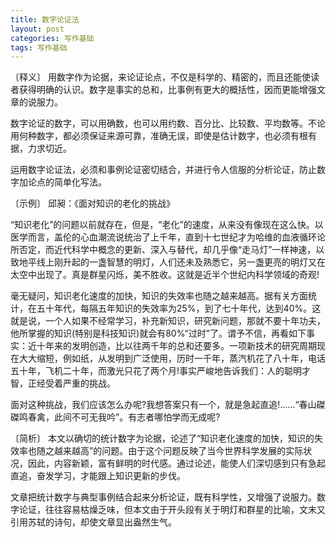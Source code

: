 ```yaml
---
title: 数字论证法
layout: post
categories: 写作基础
tags: 写作基础
---
```


〔释义〕 用数字作为论据，来论证论点，不仅是科学的、精密的，而且还能使读者获得明确的认识。数字是事实的总和，比事例有更大的概括性，因而更能增强文章的说服力。

数字论证的数字，可以用确数，也可以用约数、百分比、比较数、平均数等。不论用何种数字，都必须保证来源可靠，准确无误，即使是估计数字，也必须有根有据，力求切近。

运用数字论证法，必须和事例论证密切结合，并进行令人信服的分析论证，防止数字加论点的简单化写法。

〔示例〕 邱昶：《面对知识的老化的挑战》

“知识老化”的问题以前就存在，但是，“老化”的速度，从来没有像现在这么快。以医学而言，盖伦的心血潮流说统治了上千年，直到十七世纪才为哈维的血液循环论所否定，而近代科学中概念的更新、深入与替代，却几乎像“走马灯”一样神速，以致地平线上刚升起的一盏智慧的明灯，人们还未及熟悉它，另一盏更亮的明灯又在太空中出现了。真是群星闪烁，美不胜收。这就是近半个世纪内科学领域的奇观!

毫无疑问，知识老化速度的加快，知识的失效率也随之越来越高。据有关方面统计，在五十年代，每隔五年知识的失效率为25%，到了七十年代，达到40%。这就是说，一个人如果不经常学习，补充新知识，研究新问题，那就不要十年功夫，他所掌握的知识(特别是科技知识)就会有80%“过时”了。谓予不信，再看如下事实：近十年来的发明创造，比以往两千年的总和还要多。一项新技术的研究周期现在大大缩短，例如纸，从发明到广泛使用，历时一千年，蒸汽机花了八十年，电话五十年，飞机二十年，而激光只花了两个月!事实严峻地告诉我们：人的聪明才智，正经受着严重的挑战。

面对这种挑战，我们应该怎么办呢?我想答案只有一个，就是急起直追!……“春山磔磔鸣春禽，此间不可无我吟”。有志者哪怕学而无成呢?

〔简析〕 本文以确切的统计数字为论据，论述了“知识老化速度的加快，知识的失效率也随之越来越高”的问题。由于这个问题反映了当今世界科学发展的实际状况，因此，内容新颖，富有鲜明的时代感。通过论述，能使人们深切感到只有急起直追，奋发学习，才能跟上知识更新的步伐。

文章把统计数字与典型事例结合起来分析论证，既有科学性，又增强了说服力。数字论证，往往容易枯燥乏味，但本文由于开头段有关于明灯和群星的比喻，文末又引用苏轼的诗句，却使文章显出盎然生气。 